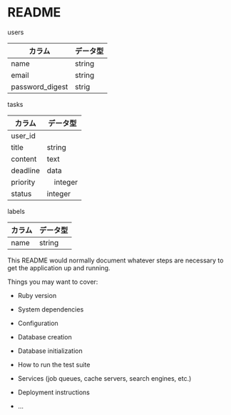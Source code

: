# README

users

| カラム | データ型 |
| -------- | -------- |
| name | string
| email | string
| password_digest | strig

tasks

| カラム | データ型|
| -------- | -------- |
| user_id |
| title | string
| content | text
| deadline | data
| priority |　integer
| status | integer

labels

| カラム | データ型 |
| -------- | -------- |
| name    | string     |


This README would normally document whatever steps are necessary to get the
application up and running.

Things you may want to cover:

* Ruby version

* System dependencies

* Configuration

* Database creation

* Database initialization

* How to run the test suite

* Services (job queues, cache servers, search engines, etc.)

* Deployment instructions

* ...
